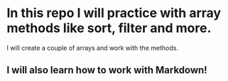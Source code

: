 # In this repo I will practice with array methods like sort, filter and more.

I will create a couple of arrays and work with the methods.

## I will also learn how to work with Markdown!
